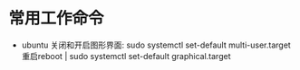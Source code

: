 # 常用工作命令
- ubuntu 关闭和开启图形界面: sudo systemctl set-default multi-user.target 重启reboot  | sudo systemctl set-default graphical.target